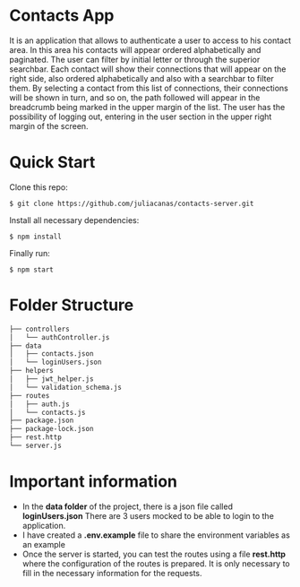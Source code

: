 # Contacts App
It is an application that allows to authenticate a user to access to his contact area. In this area his contacts will appear ordered alphabetically and paginated. The user can filter by initial letter or through the superior searchbar.
Each contact will show their connections that will appear on the right side, also ordered alphabetically and also with a searchbar to filter them.
By selecting a contact from this list of connections, their connections will be shown in turn, and so on, the path followed will appear in the breadcrumb being marked in the upper margin of the list.
The user has the possibility of logging out, entering in the user section in the upper right margin of the screen.


# Quick Start

Clone this repo:

`$ git clone https://github.com/juliacanas/contacts-server.git`

Install all necessary dependencies:

`$ npm install`

Finally run:

`$ npm start`

# Folder Structure

```bash
├── controllers
│   └── authController.js
├── data
│   ├── contacts.json
│   └── loginUsers.json
├── helpers
│   ├── jwt_helper.js
│   └── validation_schema.js
├── routes
│   ├── auth.js
│   └── contacts.js
├── package.json
├── package-lock.json
├── rest.http
└── server.js

```
# Important information

* In the **data folder** of the project, there is a json file called **loginUsers.json** There are 3 users mocked to be able to login to the application.
* I have created a **.env.example** file to share the environment variables as an example
* Once the server is started, you can test the routes using a file **rest.http** where the configuration of the routes is prepared. It is only necessary to fill in the necessary information for the requests.
